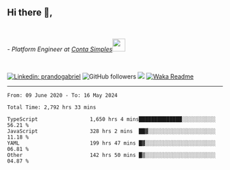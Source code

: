 <h2>Hi there  👋,</h2> </br>

<p><em>- Platform Engineer at <a href="https://contasimples.com">Conta Simples</a><img src="https://media.giphy.com/media/WUlplcMpOCEmTGBtBW/giphy.gif" width="30"> 
</em></p></br>


[![Linkedin: prandogabriel](https://img.shields.io/badge/-prandogabriel-blue?style=flat-square&logo=Linkedin&logoColor=white&link=https://www.linkedin.com/in/prandogabriel/)](https://www.linkedin.com/in/prandogabriel)
![GitHub followers](https://img.shields.io/github/followers/prandogabriel?label=Follow&style=social)
![](https://visitor-badge.glitch.me/badge?page_id=prandogabriel.prandogabriel)
[![Waka Readme](https://github.com/prandogabriel/prandogabriel/actions/workflows/update-stats.yml.yml/badge.svg)](https://github.com/prandogabriel/prandogabriel/actions/workflows/update-stats.yml.yml)

---

<!--START_SECTION:waka-->

```golang
From: 09 June 2020 - To: 16 May 2024

Total Time: 2,792 hrs 33 mins

TypeScript                 1,650 hrs 4 mins██████████████░░░░░░░░░░░   56.21 %
JavaScript                 328 hrs 2 mins  ██▓░░░░░░░░░░░░░░░░░░░░░░   11.18 %
YAML                       199 hrs 47 mins █▓░░░░░░░░░░░░░░░░░░░░░░░   06.81 %
Other                      142 hrs 50 mins █▒░░░░░░░░░░░░░░░░░░░░░░░   04.87 %
```

<!--END_SECTION:waka-->
